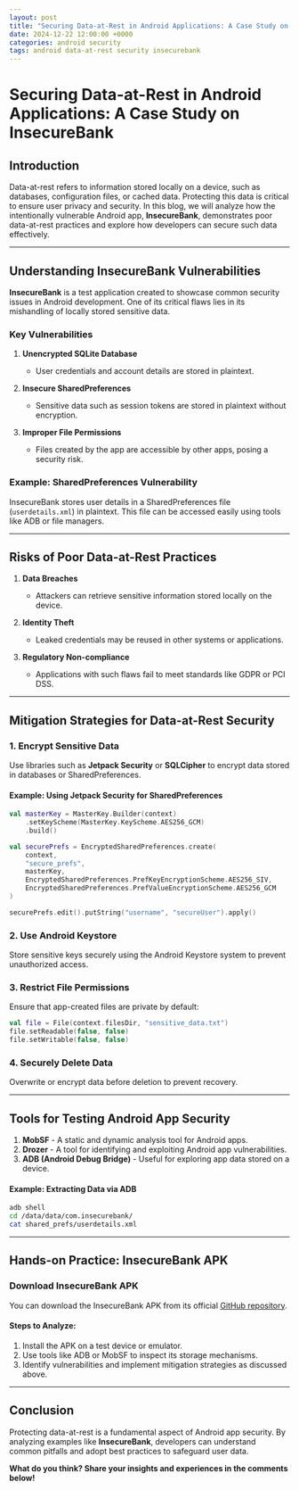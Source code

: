```yaml
---
layout: post
title: "Securing Data-at-Rest in Android Applications: A Case Study on InsecureBank"
date: 2024-12-22 12:00:00 +0000
categories: android security
tags: android data-at-rest security insecurebank
---
```

# Securing Data-at-Rest in Android Applications: A Case Study on InsecureBank

## Introduction

Data-at-rest refers to information stored locally on a device, such as databases, configuration files, or cached data. Protecting this data is critical to ensure user privacy and security. In this blog, we will analyze how the intentionally vulnerable Android app, **InsecureBank**, demonstrates poor data-at-rest practices and explore how developers can secure such data effectively.

---

## Understanding InsecureBank Vulnerabilities

**InsecureBank** is a test application created to showcase common security issues in Android development. One of its critical flaws lies in its mishandling of locally stored sensitive data.

### Key Vulnerabilities

1. **Unencrypted SQLite Database**
   - User credentials and account details are stored in plaintext.

2. **Insecure SharedPreferences**
   - Sensitive data such as session tokens are stored in plaintext without encryption.

3. **Improper File Permissions**
   - Files created by the app are accessible by other apps, posing a security risk.

### Example: SharedPreferences Vulnerability
InsecureBank stores user details in a SharedPreferences file (`userdetails.xml`) in plaintext. This file can be accessed easily using tools like ADB or file managers.

---

## Risks of Poor Data-at-Rest Practices

1. **Data Breaches**
   - Attackers can retrieve sensitive information stored locally on the device.

2. **Identity Theft**
   - Leaked credentials may be reused in other systems or applications.

3. **Regulatory Non-compliance**
   - Applications with such flaws fail to meet standards like GDPR or PCI DSS.

---

## Mitigation Strategies for Data-at-Rest Security

### 1. Encrypt Sensitive Data
Use libraries such as **Jetpack Security** or **SQLCipher** to encrypt data stored in databases or SharedPreferences.

#### Example: Using Jetpack Security for SharedPreferences

```kotlin
val masterKey = MasterKey.Builder(context)
    .setKeyScheme(MasterKey.KeyScheme.AES256_GCM)
    .build()

val securePrefs = EncryptedSharedPreferences.create(
    context,
    "secure_prefs",
    masterKey,
    EncryptedSharedPreferences.PrefKeyEncryptionScheme.AES256_SIV,
    EncryptedSharedPreferences.PrefValueEncryptionScheme.AES256_GCM
)

securePrefs.edit().putString("username", "secureUser").apply()
```

### 2. Use Android Keystore
Store sensitive keys securely using the Android Keystore system to prevent unauthorized access.

### 3. Restrict File Permissions
Ensure that app-created files are private by default:

```kotlin
val file = File(context.filesDir, "sensitive_data.txt")
file.setReadable(false, false)
file.setWritable(false, false)
```

### 4. Securely Delete Data
Overwrite or encrypt data before deletion to prevent recovery.

---

## Tools for Testing Android App Security

1. **MobSF** - A static and dynamic analysis tool for Android apps.
2. **Drozer** - A tool for identifying and exploiting Android app vulnerabilities.
3. **ADB (Android Debug Bridge)** - Useful for exploring app data stored on a device.

#### Example: Extracting Data via ADB

```bash
adb shell
cd /data/data/com.insecurebank/
cat shared_prefs/userdetails.xml
```

---

## Hands-on Practice: InsecureBank APK

### Download InsecureBank APK
You can download the InsecureBank APK from its official [GitHub repository](https://github.com/dineshshetty/Android-InsecureBankv2).

#### Steps to Analyze:

1. Install the APK on a test device or emulator.
2. Use tools like ADB or MobSF to inspect its storage mechanisms.
3. Identify vulnerabilities and implement mitigation strategies as discussed above.

---

## Conclusion

Protecting data-at-rest is a fundamental aspect of Android app security. By analyzing examples like **InsecureBank**, developers can understand common pitfalls and adopt best practices to safeguard user data.

**What do you think? Share your insights and experiences in the comments below!**
